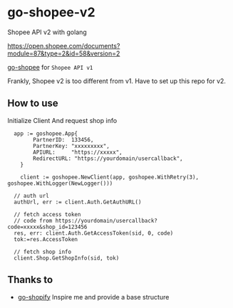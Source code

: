 # go-shopee-v2

Shopee API v2 with golang

https://open.shopee.com/documents?module=87&type=2&id=58&version=2

[go-shopee](https://github.com/passwind/go-shopee) for `Shopee API v1`

Frankly, Shopee v2 is too different from v1. Have to set up this repo for v2.

## How to use

Initialize Client And request shop info

```
  app := goshopee.App{
		PartnerID:  133456,
		PartnerKey: "xxxxxxxxx",
		APIURL:     "https://xxxxx",
		RedirectURL: "https://yourdomain/usercallback",
	}

	client := goshopee.NewClient(app, goshopee.WithRetry(3), goshopee.WithLogger(NewLogger()))

  // auth url
  authUrl, err := client.Auth.GetAuthURL()

  // fetch access token
  // code from https://yourdomain/usercallback?code=xxxxx&shop_id=123456
  res, err: client.Auth.GetAccessToken(sid, 0, code)
  tok:=res.AccessToken

  // fetch shop info
  client.Shop.GetShopInfo(sid, tok)
```

## Thanks to

- [go-shopify](https://github.com/bold-commerce/go-shopify) Inspire me and provide a base structure
